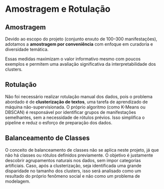 # Amostragem e Rotulação

## Amostragem

Devido ao escopo do projeto (conjunto enxuto de 100–300 manifestações), adotamos a **amostragem por conveniência** com enfoque em curadoria e diversidade temática.

Essas medidas maximizam o valor informativo mesmo com poucos exemplos e permitem uma avaliação significativa da interpretabilidade dos clusters.

## Rotulação

Não foi necessário realizar rotulação manual dos dados, pois o problema abordado é de **clusterização de textos**, uma tarefa de aprendizado de máquina não-supervisionada. O próprio algoritmo (como K-Means ou DBSCAN) é responsável por identificar grupos de manifestações semelhantes, sem a necessidade de rótulos prévios. Isso simplifica o pipeline e reduz o esforço de preparação dos dados.

## Balanceamento de Classes

O conceito de balanceamento de classes não se aplica neste projeto, já que não há classes ou rótulos definidos previamente. O objetivo é justamente descobrir agrupamentos naturais nos dados, sem impor categorias artificiais. Caso, após a clusterização, seja identificada uma grande disparidade no tamanho dos clusters, isso será analisado como um resultado do próprio fenômeno social e não como um problema de modelagem.
